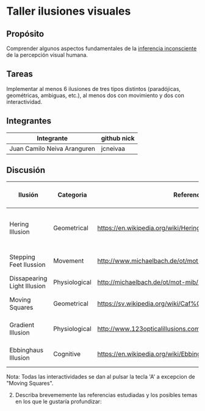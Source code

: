 # Taller ilusiones visuales

## Propósito

Comprender algunos aspectos fundamentales de la [inferencia inconsciente](https://github.com/VisualComputing/Cognitive) de la percepción visual humana.

## Tareas

Implementar al menos 6 ilusiones de tres tipos distintos (paradójicas, geométricas, ambiguas, etc.), al menos dos con movimiento y dos con interactividad.

## Integrantes

|         Integrante          | github nick |
|-----------------------------|-------------|
| Juan Camilo Neiva Aranguren |  jcneivaa   |

## Discusión


| Ilusión | Categoria | Referencia | Tipo de interactividad (si aplica) | URL código base (si aplica) |
|---------|-----------|------------|------------------------------------|-----------------------------|
|Hering Illusion|Geometrical|https://en.wikipedia.org/wiki/Hering_illusion|Todas las lineas a excepcion de las paralelas desaparecen|https://www.openprocessing.org/sketch/168636|
|Stepping Feet Ilussion|Movement   |http://www.michaelbach.de/ot/mot-feetLin/index.html|Las lineas negras desaparecen|https://www.openprocessing.org/sketch/168574 |
|Dissapearing Light Illusion|Physiological| http://michaelbach.de/ot/mot-mib/index.html |                                    |https://www.openprocessing.org/sketch/168594|
|Moving Squares|Geometrical| https://sv.wikipedia.org/wiki/Caf%C3%A9_wall_illusion|Las lineas se mueven con el cursos|https://www.openprocessing.org/sketch/433914|
|Gradient Illusion|Physiological|http://www.123opticalillusions.com/pages/gradient_illusion.php|El fondo se vuelve de un solo color|                             |
|Ebbinghaus Illusion|Cognitive  |https://en.wikipedia.org/wiki/Ebbinghaus_illusion |Los circulos lila desaparecen|                             |

Nota: Todas las interactividades se dan al pulsar la tecla 'A' a excepcion de "Moving Squares".

2. Describa brevememente las referencias estudiadas y los posibles temas en los que le gustaría profundizar:

